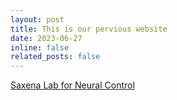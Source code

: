 ```yaml
---
layout: post
title: This is our pervious website
date: 2023-06-27
inline: false
related_posts: false
---
```

<a href="https://saxena.ece.ufl.edu/">Saxena Lab for Neural Control</a>
